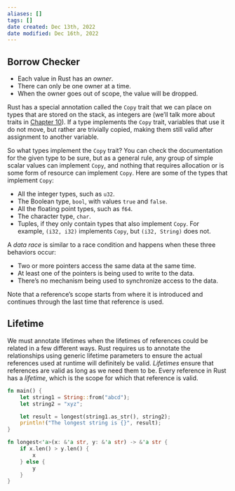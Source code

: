 ```yaml
---
aliases: []
tags: [] 
date created: Dec 13th, 2022
date modified: Dec 16th, 2022
---
```


## Borrow Checker
- Each value in Rust has an _owner_.
- There can only be one owner at a time.
- When the owner goes out of scope, the value will be dropped.  

Rust has a special annotation called the `Copy` trait that we can place on types that are stored on the stack, as integers are (we’ll talk more about traits in [Chapter 10](https://doc.rust-lang.org/book/ch10-02-traits.html)). If a type implements the `Copy` trait, variables that use it do not move, but rather are trivially copied, making them still valid after assignment to another variable.

So what types implement the `Copy` trait? You can check the documentation for the given type to be sure, but as a general rule, any group of simple scalar values can implement `Copy`, and nothing that requires allocation or is some form of resource can implement `Copy`. Here are some of the types that implement `Copy`:

- All the integer types, such as `u32`.
- The Boolean type, `bool`, with values `true` and `false`.
- All the floating point types, such as `f64`.
- The character type, `char`.
- Tuples, if they only contain types that also implement `Copy`. For example, `(i32, i32)` implements `Copy`, but `(i32, String)` does not.

A _data race_ is similar to a race condition and happens when these three behaviors occur:
- Two or more pointers access the same data at the same time.
- At least one of the pointers is being used to write to the data.
- There’s no mechanism being used to synchronize access to the data.

Note that a reference’s scope starts from where it is introduced and continues through the last time that reference is used.

## Lifetime
We must annotate lifetimes when the lifetimes of references could be related in a few different ways. Rust requires us to annotate the relationships using generic lifetime parameters to ensure the actual references used at runtime will definitely be valid.
*Lifetimes* ensure that references are valid as long as we need them to be. Every reference in Rust has a _lifetime_, which is the scope for which that reference is valid.

```rust
fn main() {
    let string1 = String::from("abcd");
    let string2 = "xyz";

    let result = longest(string1.as_str(), string2);
    println!("The longest string is {}", result);
}

fn longest<'a>(x: &'a str, y: &'a str) -> &'a str {
    if x.len() > y.len() {
        x
    } else {
        y
    }
}
```